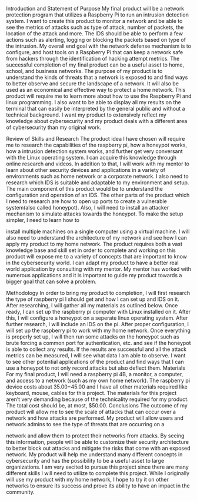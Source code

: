 Introduction and Statement of Purpose
My final product will be a network protection program that utilizes a
Raspberry Pi to run an intrusion detection system. I want to create this product to
monitor a network and be able to see the metrics of attacks such as type of
attack, number of packets, the location of the attack and more. The IDS should be
able to perform a few actions such as alerting, logging or blocking the packets
based on type of the intrusion. My overall end goal with the network defense
mechanism is to configure, and host tools on a Raspberry Pi that can keep a
network safe from hackers through the identification of hacking attempt metrics.
The successful completion of my final product can be a useful asset to home,
school, and business networks.
The purpose of my product is to understand the kinds of threats that a
network is exposed to and find ways to better observe and secure the landscape
of a network. It will also be used as an economical and effective way to protect a
home network. This product will require me to learn more about how to use the
Raspberry Pi and linux programming. I also want to be able to display all my
results on the terminal that can easily be interpreted by the general public and
without a technical background. I want my product to extensively reflect my
knowledge about cybersecurity and my product deals with a different area of
cybersecurity than my original work.

Review of Skills and Research
The product idea I have chosen will require me to research the capabilities
of the raspberry pi, how a honeypot works, how a intrusion detection system
works, and further get very conversant with the Linux operating system. I can
acquire this knowledge through online research and videos. In addition to that, I
will work with my mentor to learn about other security devices and applications
in a variety of environments such as home network or a corporate network. I also
need to research which IDS is suitable and adaptable to my environment and
setup. The main component of this product would be to understand the
configuration and operation of an IDS. The other parts of the product which I
need to research are how to open up ports to create a vulnerable system(also
called honeypot). Also, I will need to install an attacker mechanism to simulate
attacks towards the honeypot. To make the setup simpler, I need to learn how to

install multiple machines on a single computer using a virtual machine. I will also
need to understand the architecture of my network and see how I can apply my
product to my home network.
The product requires both a vast knowledge base and skill set in order to
complete and working on this product will expose me to a variety of concepts that
are important to know in the cybersecurity world. I can adapt my product to have
a better real world application by consulting with my mentor. My mentor has
worked with numerous applications and it is important to guide my product
towards a bigger goal that can solve a problem.

Methodology
In order to bring my product to completion, I will first research the type of
raspberry pi I should get and how I can set up and IDS on it. After researching, I
will gather all my materials as outlined below. Once ready, I can set up the
raspberry pi computer with Linux installed on it. After this, I will configure a
honeypot on a seperate linux operating system. After further research, I will
include an IDS on the pi. After proper configuration, I will set up the raspberry pi
to work with my home network. Once everything is properly set up, I will then run
some attacks on the honeypot such as brute forcing a common port for
authentication, etc. and see if the honeypot is able to collect any results. If the
results are successful and all the attack metrics can be measured, I will see what
data I am able to observe. I want to see other potential applications of the
product and find ways that I can use a honeypot to not only record attacks but
also deflect them.
Materials
For my final product, I will need a raspberry pi 4B, a monitor, a computer, and
access to a network (such as my own home network). The raspberry pi device
costs about $35.00-$45.00 and I have all other materials required like
keyboard, mouse, cables for this project. The materials for this project aren’t
very demanding because of the technicality required for my product. The total
cost should be, at most, $50.00.
Conclusions
The outcome of my product will allow me to see the scale of attacks that
can occur over a network and how attacks are performed. My product will allow
users and network admins to see the type of threats that are occurring on a

network and allow them to protect their networks from attacks. By seeing this
information, people will be able to customize their security architecture to better
block out attacks and mitigate the risks that come with an exposed network. My
product will help me understand many different concepts in cybersecurity and
has the possibility to be a useful asset to large organizations. I am very excited to
pursue this project since there are many different skills I will need to utilize to
complete this project. While I originally will use my product with my home
network, I hope to try it on other networks to ensure its success and prove its
ability to have an impact in the community.
